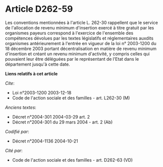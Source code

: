 # Article D262-59

Les conventions mentionnées à l'article L. 262-30 rappellent que le service de l'allocation de revenu minimum d'insertion
exercé à titre gratuit par les organismes payeurs correspond à l'exercice de l'ensemble des compétences dévolues par les
textes législatifs et réglementaires auxdits organismes antérieurement à l'entrée en vigueur de la loi n° 2003-1200 du 18
décembre 2003 portant décentralisation en matière de revenu minimum d'insertion et créant un revenu minimum d'activité, y
compris celles qui pouvaient leur être déléguées par le représentant de l'Etat dans le département jusqu'à cette date.

**Liens relatifs à cet article**

_Cite_:

  - Loi n°2003-1200 2003-12-18
  - Code de l'action sociale et des familles - art. L262-30 (M)

_Anciens textes_:

  - Décret n°2004-301 2004-03-29 art. 2
  - Décret n°2004-301 du 29 mars 2004 - art. 2 (Ab)

_Codifié par_:

  - Décret n°2004-1136 2004-10-21

_Cité par_:

  - Code de l'action sociale et des familles - art. D262-63 (VD)
